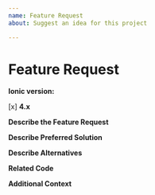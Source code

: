 ```yaml
---
name: Feature Request
about: Suggest an idea for this project

---
```


<!-- Please make sure you are posting an feature request pertaining to the Ionic Framework. -->

# Feature Request

**Ionic version:**
<!-- (For Ionic 1.x issues, please use https://github.com/ionic-team/ionic-v1) -->
<!-- (For Ionic 2.x & 3.x issues, please use https://github.com/ionic-team/ionic-v3) -->
[x] **4.x**

**Describe the Feature Request**
<!-- A clear and concise description of what the feature request is. Please include if your feature request is related to a problem. -->

**Describe Preferred Solution**
<!-- A clear and concise description of what you want to happen. -->

**Describe Alternatives**
<!-- A clear and concise description of any alternative solutions or features you've considered. -->

**Related Code**
<!-- If you are able to illustrate the feature request with an example, please provide a sample application via an online code collaborator such as [StackBlitz](https://stackblitz.com), or [GitHub](https://github.com). -->

**Additional Context**
<!-- List any other information that is relevant to your issue. Stack traces, related issues, suggestions on how to add, use case, Stack Overflow links, forum links, screenshots, OS if applicable, etc. -->
